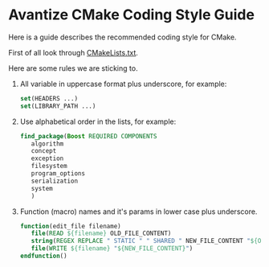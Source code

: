 # Avantize CMake Coding Style Guide

Here is a guide describes the recommended coding style for CMake.

First of all look through [CMakeLists.txt](src/CMakeLists.txt).

Here are some rules we are sticking to.

1. All variable in uppercase format plus underscore, for example:

   ``` cmake
   set(HEADERS ...)
   set(LIBRARY_PATH ...)
   ```

2. Use alphabetical order in the lists, for example:

   ``` cmake
   find_package(Boost REQUIRED COMPONENTS
      algorithm
      concept
      exception
      filesystem
      program_options
      serialization
      system
      )
   ```
3. Function (macro) names and it's params in lower case plus underscore.

   ``` cmake
   function(edit_file filename)
      file(READ ${filename} OLD_FILE_CONTENT)
      string(REGEX REPLACE " STATIC " " SHARED " NEW_FILE_CONTENT "${OLD_FILE_CONTENT}")
      file(WRITE ${filename} "${NEW_FILE_CONTENT}")
   endfunction()
   ```
